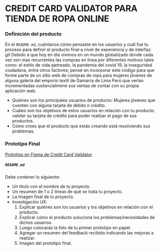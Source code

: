 #  CREDIT CARD VALIDATOR PARA TIENDA DE ROPA ONLINE


### Definición del producto

En el `README.md`, cuéntanos cómo pensaste en los usuarios y cuál fue tu proceso
para definir el producto final a nivel de experiencia y de interfaz:
git
Debido a que hoy en día vivimos en un mundo globalizado donde cada vez son mas recurrentes las compras en línea por diferentes motivos tales como: el estilo de vida ajetreado, la pandemia del covid 19, la inseguridad ciudadana, entre otros factores; pensé en incorporar este código para que forme parte de un sitio web de compras de ropa para mujeres jóvenes de alguna galería del emporio textil de Gamarra de Lima Perú que verían incrementadas sustancialmene sus ventas de contar con su propia aplicación web.

* Quiénes son los principales usuarios de producto: Mujeres jóvenes que cuenten con alguna tarjeta de débito o crédito.
* Cuáles son los objetivos de estos usuarios en relación con tu producto: validar su tarjeta de crédito para poder realizar el pago de sus productos.
* Cómo crees que el producto que estás creando está resolviendo sus problemas.

### Prototipo Final
[Prototipo en Figma de Credit Card Validator](https://www.figma.com/file/dFAW4t9ccGUQ0MMZjNEu7E/PRIMER-PROTOTIPO-1Proyecto-Jhoanna?node-id=0%3A1 "Prototipo en Figma de Credit Card Validator")








##### `README.md`

Debe contener lo siguiente:

* Un título con el nombre de tu proyecto.
* Un resumen de 1 o 2 líneas de qué se trata tu proyecto.
* La imagen final de tu proyecto.
* Investigación UX:
  1. Explicar quiénes son los usuarios y los objetivos en relación con el
    producto.
  2. Explicar cómo el producto soluciona los problemas/necesidades de dichos
    usuarios.
  3. Luego colocarás la foto de tu primer prototipo en papel.
  4. Agregar un resumen del feedback recibido indicando las mejoras a realizar.
  5. Imagen del prototipo final.


























































